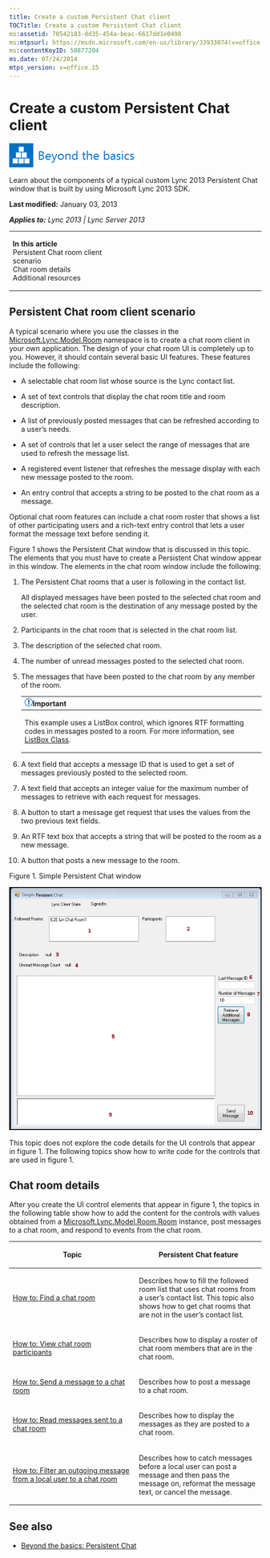 ```yaml
---
title: Create a custom Persistent Chat client
TOCTitle: Create a custom Persistent Chat client
ms:assetid: 70542183-dd35-454a-beac-6617dd1e0498
ms:mtpsurl: https://msdn.microsoft.com/en-us/library/JJ933074(v=office.15)
ms:contentKeyID: 50877204
ms.date: 07/24/2014
mtps_version: v=office.15
---
```


# Create a custom Persistent Chat client

![Beyond the basics topic](images/JJ937254.mod_icon_beyondbasics_long(Office.15).png "Beyond the basics topic")

Learn about the components of a typical custom Lync 2013 Persistent Chat window that is built by using Microsoft Lync 2013 SDK.

**Last modified:** January 03, 2013

***Applies to:** Lync 2013 | Lync Server 2013*

<table>
<colgroup>
<col style="width: 50%" />
<col style="width: 50%" />
</colgroup>
<tbody>
<tr class="odd">
<td><p><strong>In this article</strong><br />
Persistent Chat room client scenario<br />
Chat room details<br />
Additional resources</p></td>
<td><p></p>
<p></p></td>
</tr>
</tbody>
</table>

## Persistent Chat room client scenario

A typical scenario where you use the classes in the [Microsoft.Lync.Model.Room](https://msdn.microsoft.com/en-us/library/jj277187\(v=office.15\)) namespace is to create a chat room client in your own application. The design of your chat room UI is completely up to you. However, it should contain several basic UI features. These features include the following:

  - A selectable chat room list whose source is the Lync contact list.

  - A set of text controls that display the chat room title and room description.

  - A list of previously posted messages that can be refreshed according to a user’s needs.

  - A set of controls that let a user select the range of messages that are used to refresh the message list.

  - A registered event listener that refreshes the message display with each new message posted to the room.

  - An entry control that accepts a string to be posted to the chat room as a message.

Optional chat room features can include a chat room roster that shows a list of other participating users and a rich-text entry control that lets a user format the message text before sending it.

Figure 1 shows the Persistent Chat window that is discussed in this topic. The elements that you must have to create a Persistent Chat window appear in this window. The elements in the chat room window include the following:

1.  The Persistent Chat rooms that a user is following in the contact list.
    
    All displayed messages have been posted to the selected chat room and the selected chat room is the destination of any message posted by the user.

2.  Participants in the chat room that is selected in the chat room list.

3.  The description of the selected chat room.

4.  The number of unread messages posted to the selected chat room.

5.  The messages that have been posted to the chat room by any member of the room.
    
    <table>
    <colgroup>
    <col style="width: 100%" />
    </colgroup>
    <thead>
    <tr class="header">
    <th><img src="images/JJ933089.alert_caution(Office.15).gif" title="Important note" alt="Important note" /><strong>Important</strong></th>
    </tr>
    </thead>
    <tbody>
    <tr class="odd">
    <td><p>This example uses a ListBox control, which ignores RTF formatting codes in messages posted to a room. For more information, see <a href="http://msdn.microsoft.com/en-us/library/system.windows.forms.listbox.aspx">ListBox Class</a>.</p></td>
    </tr>
    </tbody>
    </table>

6.  A text field that accepts a message ID that is used to get a set of messages previously posted to the selected room.

7.  A text field that accepts an integer value for the maximum number of messages to retrieve with each request for messages.

8.  A button to start a message get request that uses the values from the two previous text fields.

9.  An RTF text box that accepts a string that will be posted to the room as a new message.

10. A button that posts a new message to the room.

Figure 1. Simple Persistent Chat window

  
![Simple Group Chat Client](images/JJ933074.UC_OCS15ConLyncClient_HowToCreateachatclient(Office.15).png "Simple Group Chat Client")

This topic does not explore the code details for the UI controls that appear in figure 1. The following topics show how to write code for the controls that are used in figure 1.

## Chat room details

After you create the UI control elements that appear in figure 1, the topics in the following table show how to add the content for the controls with values obtained from a [Microsoft.Lync.Model.Room.Room](https://msdn.microsoft.com/en-us/library/jj266467\(v=office.15\)) instance, post messages to a chat room, and respond to events from the chat room.

<table>
<colgroup>
<col style="width: 50%" />
<col style="width: 50%" />
</colgroup>
<thead>
<tr class="header">
<th><p>Topic</p></th>
<th><p>Persistent Chat feature</p></th>
</tr>
</thead>
<tbody>
<tr class="odd">
<td><p><a href="how-to-find-a-chat-room.md">How to: Find a chat room</a></p></td>
<td><p>Describes how to fill the followed room list that uses chat rooms from a user’s contact list. This topic also shows how to get chat rooms that are not in the user’s contact list.</p></td>
</tr>
<tr class="even">
<td><p><a href="how-to-view-chat-room-participants.md">How to: View chat room participants</a></p></td>
<td><p>Describes how to display a roster of chat room members that are in the chat room.</p></td>
</tr>
<tr class="odd">
<td><p><a href="how-to-send-a-message-to-a-chat-room.md">How to: Send a message to a chat room</a></p></td>
<td><p>Describes how to post a message to a chat room.</p></td>
</tr>
<tr class="even">
<td><p><a href="how-to-read-messages-sent-to-a-chat-room.md">How to: Read messages sent to a chat room</a></p></td>
<td><p>Describes how to display the messages as they are posted to a chat room.</p></td>
</tr>
<tr class="odd">
<td><p><a href="how-to-filter-an-outgoing-message-from-a-local-user-to-a-chat-room.md">How to: Filter an outgoing message from a local user to a chat room</a></p></td>
<td><p>Describes how to catch messages before a local user can post a message and then pass the message on, reformat the message text, or cancel the message.</p></td>
</tr>
</tbody>
</table>

## See also

  - [Beyond the basics: Persistent Chat](beyond-the-basics-persistent-chat.md)

